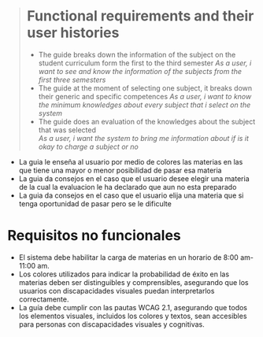 > # **Functional requirements and their user histories** 
> - The guide breaks down the information of the subject on the student curriculum form the first to the third semester 
> *As a user, i want to see and know the information of the subjects from the first three semesters*
>- The guide at the moment of selecting one subject, it breaks down their generic and specific competences
>*As a user, i want to know the minimum knowledges about every subject that i select on the system*
>- The guide does an evaluation of the knowledges about the subject that was selected  
>*As a user, i want the system to bring me information about if is it okay to charge a subject or no*
- La guia le enseña al usuario por medio de colores las materias en las que tiene una mayor o menor posibilidad de pasar esa materia
- La guia da consejos en el caso que el usuario desee elegir una materia de la cual la evaluacion le ha declarado que aun no esta preparado
- La guia da consejos en el caso que el usuario elija una materia que si tenga oportunidad de pasar pero se le dificulte
# Requisitos no funcionales
-	El sistema debe habilitar la carga de materias en un horario de 8:00 am-11:00 am.
- Los colores utilizados para indicar la probabilidad de éxito en las materias deben ser distinguibles y comprensibles, asegurando que los usuarios con discapacidades visuales puedan interpretarlos correctamente.
-	La guía debe cumplir con las pautas WCAG 2.1, asegurando que todos los elementos visuales, incluidos los colores y textos, sean accesibles para personas con discapacidades visuales y cognitivas.







